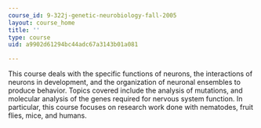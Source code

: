 ```yaml
---
course_id: 9-322j-genetic-neurobiology-fall-2005
layout: course_home
title: ''
type: course
uid: a9902d61294bc44adc67a3143b01a081

---
```

This course deals with the specific functions of neurons, the interactions of neurons in development, and the organization of neuronal ensembles to produce behavior. Topics covered include the analysis of mutations, and molecular analysis of the genes required for nervous system function. In particular, this course focuses on research work done with nematodes, fruit flies, mice, and humans.
